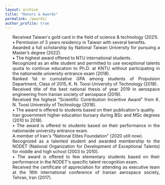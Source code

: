 ```yaml
---
layout: archive
title: "Honors & Awards"
permalink: /awards/
author_profile: true
---
```

<html>
<head>
<style>
ul.demo {
  list-style-type: none;
  list-style-image: url("https://user-images.githubusercontent.com/117890455/205873818-c9829d88-c23e-4878-8577-89e5ff8780c7.png");
  
  
}
</style>
</head>

<body>
<p></p>
<ul class="demo" align="justify">
  <li>Received Taiwan's gold card in the field of science & technology (2021).<br>
  &#x2022; Permission of 3 years residency in Taiwan with several benefits.
</li>

  <li>Awarded a full scholarship by National Taiwan University for pursuing a Master’s degree (2022).<br>
        &#x2022; The highest award offered to NTU international students.</li>

  <li> Recognized as an elite student and permitted to use exceptional talents quota to continue education to Ph.D. at KNTU without participating in the nationwide university entrance exam (2018).</li>

  <li> Ranked 1st in cumulative GPA among students of Propulsion Department, Class of 2015, K. N. Toosi University of Technology (2018).</li>

  <li> Received title of the best national thesis of year 2019 in aerospace engineering from Iranian society of aerospace (2019).</li>

   <li>Received the highest “Scientific Contribution Incentive Award” from K. N. Toosi University of Technology (2018).<br>
    &#x2022; The award is offered to students based on their publication's quality.</li>
  
  <li>Iran government higher education bursary during BSc and MSc degrees (2010 to 2018).<br>
    &#x2022; The award is offered to students based on their performance in the nationwide university entrance exam.</li>
  
 <li> A member of Iran's “National Elites Foundation” (2020 utill now).</li>

  <li>Recognized as a talented student and awarded membership to the NODET (National Organization for Development of Exceptional Talents) for middle and high school (2003 to 2010).<br>
    &#x2022; The award is offered to few elementary students based on their performance in the NODET's specific talent recognition exam. </li>
  
  <li> Received the certificate of appreciation for attending as executive team at the 16th international conference of Iranian aerospace society, Tehran, Iran (2017).</li>
</ul>

  </body>
</html>

